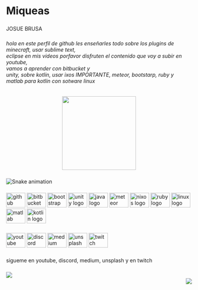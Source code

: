 <h1 align="left">Miqueas</h1>

###

<p align="left">JOSUE BRUSA</p>

###

<h6 align="left">hola en este perfil de github les enseñarles todo sobre los plugins de<br> minecraft, usar sublime text, <br>eclipse en mis videos porfavor disfruten el contenido que voy a subir en youtube,<br>vamos a aprender con bitbucket y<br>unity, sobre kotlin, usar ixos IMPORTANTE, meteor,  bootstarp, ruby y matlab para kotlin con sotware linux</h6>

###

<div align="center">
  <img height="200" src="https://media1.giphy.com/media/lXHwJv89PvdN200Anr/giphy.gif?cid=bce465b9fpfv4c0h4qhll761so4exf1zkp1ube1wn049omwj&rid=giphy.gif&ct=g"  />
</div>

###

<img href="https://raw.githubusercontent.com/Mique/Mique/blob/output/snake.svg" alt="Snake animation" />

###

<div align="left">
  <img src="https://cdn.jsdelivr.net/gh/devicons/devicon/icons/github/github-original.svg" height="40" width="52" alt="github logo"  />
  <img src="https://cdn.jsdelivr.net/gh/devicons/devicon/icons/bitbucket/bitbucket-original.svg" height="40" width="52" alt="bitbucket logo"  />
  <img src="https://cdn.jsdelivr.net/gh/devicons/devicon/icons/bootstrap/bootstrap-original.svg" height="40" width="52" alt="bootstrap logo"  />
  <img src="https://cdn.jsdelivr.net/gh/devicons/devicon/icons/unity/unity-original.svg" height="40" width="52" alt="unity logo"  />
  <img src="https://cdn.jsdelivr.net/gh/devicons/devicon/icons/java/java-original.svg" height="40" width="52" alt="java logo"  />
  <img src="https://cdn.jsdelivr.net/gh/devicons/devicon/icons/meteor/meteor-original.svg" height="40" width="52" alt="meteor logo"  />
  <img src="https://cdn.jsdelivr.net/gh/devicons/devicon/icons/nixos/nixos-original.svg" height="40" width="52" alt="nixos logo"  />
  <img src="https://cdn.jsdelivr.net/gh/devicons/devicon/icons/ruby/ruby-original.svg" height="40" width="52" alt="ruby logo"  />
  <img src="https://cdn.jsdelivr.net/gh/devicons/devicon/icons/linux/linux-original.svg" height="40" width="52" alt="linux logo"  />
  <img src="https://cdn.jsdelivr.net/gh/devicons/devicon/icons/matlab/matlab-original.svg" height="40" width="52" alt="matlab logo"  />
  <img src="https://cdn.jsdelivr.net/gh/devicons/devicon/icons/kotlin/kotlin-original.svg" height="40" width="52" alt="kotlin logo"  />
</div>

###

<div align="left">
  <img src="https://raw.githubusercontent.com/maurodesouza/profile-readme-generator/master/src/assets/icons/social/youtube/default.svg" width="52" height="40" alt="youtube logo"  />
  <img src="https://raw.githubusercontent.com/maurodesouza/profile-readme-generator/master/src/assets/icons/social/discord/default.svg" width="52" height="40" alt="discord logo"  />
  <img src="https://raw.githubusercontent.com/maurodesouza/profile-readme-generator/master/src/assets/icons/social/medium/default.svg" width="52" height="40" alt="medium logo"  />
  <img src="https://raw.githubusercontent.com/maurodesouza/profile-readme-generator/master/src/assets/icons/social/unsplash/default.svg" width="52" height="40" alt="unsplash logo"  />
  <img src="https://raw.githubusercontent.com/maurodesouza/profile-readme-generator/master/src/assets/icons/social/twitch/default.svg" width="52" height="40" alt="twitch logo"  />
</div>

###

<p align="left">sigueme en youtube, discord, medium, unsplash y en twitch</p>

###

<img align="left" src="https://visitor-badge.laobi.icu/badge?page_id=Mique.Mique&"  />

###

<br clear="both">

<img align="right" src="https://visitor-badge.laobi.icu/badge?page_id=Mique.Mique&left_color=antiquewhite&right_color=aqua&left_text=ioioioiooioioioioioioioi"  />

###
